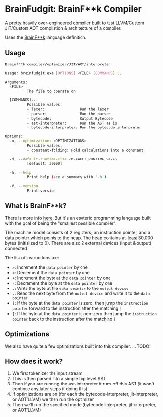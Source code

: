 # BrainFudgit: BrainF**k Compiler

A pretty heavily over-engineered compiler built to test LLVM/Custom JIT/Custom AOT compilation & architecture of a compiler.

Uses the [BrainF**k](https://en.wikipedia.org/wiki/Brainfuck) language definition.

## Usage

```bash
Brainf**k compiler/optimizer/JIT/AOT/interpreter

Usage: brainfudgit.exe [OPTIONS] <FILE> [COMMANDS]...

Arguments:
  <FILE>
          The file to operate on

  [COMMANDS]...
          Possible values:
          - lexer:                Run the lexer
          - parser:               Run the parser
          - bytecode:             Output Bytecode
          - ast-interpreter:      Run the AST as is
          - bytecode-interpreter: Run the bytecode interpreter

Options:
  -o, --optimizations <OPTIMIZATIONS>
          Possible values:
          - constant-folding: Fold calculations into a constant

  -d, --default-runtime-size <DEFAULT_RUNTIME_SIZE>
          [default: 30000]

  -h, --help
          Print help (see a summary with '-h')

  -V, --version
          Print version
```

## What is BrainF**k?

There is more info [here](https://en.wikipedia.org/wiki/Brainfuck).  But it's an esoteric programming language built with the goal of being the "smallest possible compiler".

The machine model consists of 2 registers; an instruction pointer, and a data pointer which points to the heap.  The heap contains at-least 30,000 bytes (initialized to 0).  There are also 2 external devices (input & output) connected.

The list of instructions are:
- `>`: Increment the `data pointer` by one
- `<`: Decrement the `data pointer` by one
- `+`: Increment the byte at the `data pointer` by one
- `-`: Decrement the byte at the `data pointer` by one
- `.`: Write the byte at the `data pointer` to the `output device`
- `.`: Read the next byte from the `output device` and write it to the `data pointer`
- `[`: If the byte at the `data pointer` is zero, then jump the `instruction pointer` forward to the instruction after the matching `]`
- `]`: If the byte at the `data pointer` is non-zero then jump the `instruction pointer` back to the instruction after the matching `[`

## Optimizations

We also have quite a few optimizations built into this compiler.
... TODO:

## How does it work?

1. We first tokenizer the input stream
2. This is then parsed into a simple top level AST
3. Then if you are running the ast-interpreter it runs off this AST (it won't continue any later steps if doing this)
4. If optimizations are on (for each the bytecode-interpreter, jit-interpreter, or AOT/LLVM) we then run the optimizer
5. Then we'll run the specified mode (bytecode-interpreter, jit-interpreter, or AOT/LLVM)
